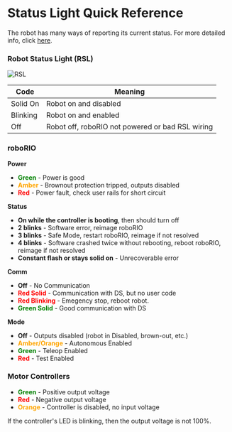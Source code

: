# Status Light Quick Reference

The robot has many ways of reporting its current status. For more detailed info, click [here](http://wpilib.screenstepslive.com/s/4485/m/24166/l/144972-status-light-quick-reference).

### Robot Status Light (RSL)

![RSL](http://mililanirobotics.gitbooks.io/frc-electrical-bible/content/roboRIO/rsl.jpg)

| Code     | Meaning                                          |
| -------- | -------------------------------------------------|
| Solid On | Robot on and disabled                            |
| Blinking | Robot on and enabled                             |
| Off      | Robot off, roboRIO not powered or bad RSL wiring |


### roboRIO

**Power**

- <font color=green>**Green**</font> - Power is good
- <font color=orange>**Amber**</font> - Brownout protection tripped, outputs disabled
- <font color=red>**Red**</font> - Power fault, check user rails for short circuit

**Status**

- **On while the controller is booting**, then should turn off 
- **2 blinks** - Software error, reimage roboRIO
- **3 blinks** - Safe Mode, restart roboRIO, reimage if not resolved
- **4 blinks** - Software crashed twice without rebooting, reboot roboRIO, reimage if not resolved
- **Constant flash or stays solid on** - Unrecoverable error

**Comm**

- **Off** - No Communication
- <font color=red>**Red Solid**</font> - Communication with DS, but no user code
- <font color=red>**Red Blinking**</font> - Emegency stop, reboot robot.
- <font color=green>**Green Solid**</font> - Good communication with DS

**Mode**

- **Off** - Outputs disabled (robot in Disabled, brown-out, etc.)
- <font color=orange>**Amber/Orange**</font> - Autonomous Enabled
- <font color=green>**Green**</font> - Teleop Enabled
- <font color=red>**Red**</font> - Test Enabled

### Motor Controllers

- <font color=green>**Green**</font> - Positive output voltage
- <font color=red>**Red**</font> - Negative output voltage
- <font color=orange>**Orange**</font> - Controller is disabled, no input voltage

If the controller's LED is blinking, then the output voltage is not 100%.